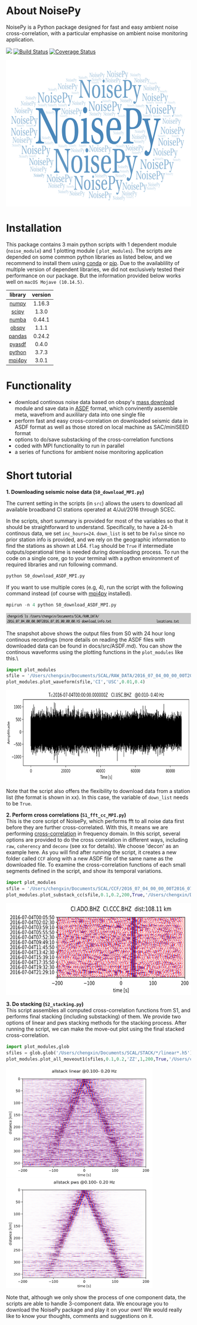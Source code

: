 # About NoisePy
NoisePy is a Python package designed for fast and easy ambient noise cross-correlation, with a particular emphasise on ambient noise monitoring application. 

[![](https://img.shields.io/badge/docs-latest-blue.svg)](https://github.come/mdenolle/NoisPy/latest) [![Build Status](https://travis-ci.org/mdenolle/Noise.jl.svg?branch=master)](https://travis-ci.org/mdenolle/NoisePy) [![Coverage Status](https://coveralls.io/repos/github/mdenolle/Noise.jl/badge.svg?branch=master)](https://coveralls.io/github/mdenolle/NoisePy?branch=master)

<img src="/docs/src/logo.png" width="800" height="400">
 
# Installation
This package contains 3 main python scripts with 1 dependent module (`noise_module`) and 1 plotting module ( `plot_modules`). The scripts are depended on some common python libraries as listed below, and we recommend to install them using [conda](https://docs.conda.io/en/latest/) or [pip](https://pypi.org/project/pip/). Due to the availablility of multiple version of dependent libraries, we did not exclusively tested their performance on our package. But the information provided below works well on `macOS Mojave (10.14.5)`. 

|  **library**  |  **version**  |
|:-------------:|:-------------:|
|[numpy](https://numpy.org/)|  1.16.3|
|[scipy](https://www.scipy.org/) | 1.3.0|
|[numba](https://devblogs.nvidia.com/numba-python-cuda-acceleration/) | 0.44.1|
|[obspy](https://github.com/obspy/obspy/wiki) |1.1.1|
|[pandas](https://pandas.pydata.org/) | 0.24.2|
|[pyasdf](http://seismicdata.github.io/pyasdf/) |0.4.0|
|[python](https://www.python.org/) |3.7.3|
|[mpi4py](https://mpi4py.readthedocs.io/en/stable/) | 3.0.1|


# Functionality
* download continous noise data based on obspy's [mass download](https://docs.obspy.org/packages/autogen/obspy.clients.fdsn.mass_downloader.html) module and save data in [ASDF](https://asdf-definition.readthedocs.io/en/latest/) format, which convinently assemble meta, wavefrom and auxililary data into one single file
* perform fast and easy cross-correlation on downloaded seismic data in ASDF format as well as those stored on local machine as SAC/miniSEED format
* options to do/save substacking of the cross-correlation functions 
* coded with MPI functionality to run in parallel
* a series of functions for ambient noise monitoring application

# Short tutorial
**1. Downloading seismic noise data (`S0_download_MPI.py`)**
    
The current setting in the scripts (in `src`) allows the users to download all available broadband CI stations operated at 4/Jul/2016 through SCEC. 

In the scripts, short summary is provided for most of the variables so that it should be straightforward to understand. Specifically, to have a 24-h continous data, we set `inc_hours=24`. `down_list` is set to be `False` since no prior station info is provided, and we rely on the geographic information to find the stations as shown at L64. `flag` should be `True` if intermediate outputs/operational time is needed during downloading process. To run the code on a single core, go to your terminal with a python environment of required libraries and run following command. 

```python
python S0_download_ASDF_MPI.py
```  

If you want to use multiple cores (e.g, 4), run the script with the following command instead (of course with [mpi4py](https://mpi4py.readthedocs.io/en/stable/) installed). 
```python
mpirun -n 4 python S0_download_ASDF_MPI.py
```

<img src="/docs/src/downloaded.png" width="800" height="30">

The snapshot above shows the output files from S0 with 24 hour long continous recordings (more details on reading the ASDF files with downloaded data can be found in docs/src/ASDF.md). You can show the continous waveforms using the plotting functions in the `plot_modules` like this.\

```python
import plot_modules
sfile = '/Users/chengxin/Documents/SCAL/RAW_DATA/2016_07_04_00_00_00T2016_07_05_00_00_00.h5'
plot_modules.plot_waveform(sfile,'CI','USC',0.01,0.4)                                                          
```
<img src="/docs/src/waveform.png" width="800" height="250">

Note that the script also offers the flexibility to download data from a station list (the format is shown in xx). In this case, the variable of `down_list` needs to be `True`.   

**2. Perform cross correlations (`S1_fft_cc_MPI.py`)**\
This is the core script of NoisePy, which performs fft to all noise data first before they are further cross-correlated. With this, it means we are performing [cross-correlation](https://en.wikipedia.org/wiki/Cross-correlation) in frequency domain. In this script, several options are provided to do the cross correlation in different ways, including `raw`, `coherency` and `deconv` (see xx for details). We choose 'decon' as an example here. As you will find after running the script, it creates a new folder called `CCF` along with a new ASDF file of the same name as the downloaded file. To examine the cross-correlation functions of each small segments defined in the script, and show its temporal variations. 

```python
import plot_modules
sfile = '/Users/chengxin/Documents/SCAL/CCF/2016_07_04_00_00_00T2016_07_05_00_00_00.h5'
plot_modules.plot_substack_cc(sfile,0.1,0.2,200,True,'/Users/chengxin/Documents/SCAL/CCF/figures')     
```
<img src="/docs/src/substack_cc.png" width="800" height="250">

**3. Do stacking (`S2_stacking.py`)**\
This script assembles all computed cross-correlation functions from S1, and performs final stacking (including substacking) of them. We provide two options of linear and pws stacking methods for the stacking process. After running the script, we can make the move-out plot using the final stacked cross-correlation.

```python
import plot_modules,glob
sfiles = glob.glob('/Users/chengxin/Documents/SCAL/STACK/*/linear*.h5')
plot_modules.plot_all_moveout1(sfiles,0.1,0.2,'ZZ',1,200,True,'/Users/chengxin/Documents/SCAL/STACK')
```
<img src="/docs/src/linear_stack.png" width="400" height="300"><img src="/docs/src/pws_stack.png" width="400" height="300">

Note that, although we only show the process of one component data, the scripts are able to handle 3-component data. We encourage you to download the NoisePy package and play it on your own! We would really like to know your thoughts, comments and suggestions on it.



